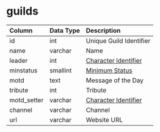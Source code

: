 # guilds

| Column | Data Type | Description |
| :--- | :--- | :--- |
| id | int | Unique Guild Identifier |
| name | varchar | Name |
| leader | int | [Character Identifier](https://github.com/EQEmu/docs-db-schema/tree/e0eb157dbf5563b03c0faf391abc87ec69239f4a/docs/categories/guilds/character_data.md) |
| minstatus | smallint | [Minimum Status](https://eqemu.gitbook.io/server/categories/player/status-levels) |
| motd | text | Message of the Day |
| tribute | int | Tribute |
| motd\_setter | varchar | [Character Identifier](https://github.com/EQEmu/docs-db-schema/tree/e0eb157dbf5563b03c0faf391abc87ec69239f4a/docs/categories/guilds/character_data.md) |
| channel | varchar | Channel |
| url | varchar | Website URL |

